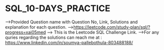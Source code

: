 # SQL_10-DAYS_PRACTICE
-->Provided Question name with Question No, Link, Solutions and explanation for each question.
-->https://leetcode.com/study-plan/sql/?progress=xai05med --> This is the Leetcode SQL Challenge Link.
-->For any quries regarding the solutions can reach me at : https://www.linkedin.com/in/soumya-pallebothula-803488188/

